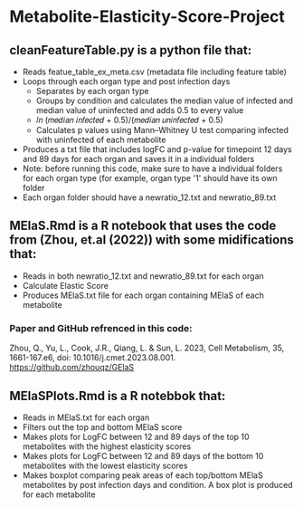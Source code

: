 # Metabolite-Elasticity-Score-Project

## cleanFeatureTable.py is a python file that:
- Reads featue_table_ex_meta.csv (metadata file including feature table)
- Loops through each organ type and post infection days
    - Separates by each organ type 
    - Groups by condition and calculates the median value of infected and median value of uninfected and adds 0.5 to every value
    - 𝑙𝑛 (𝑚𝑒𝑑𝑖𝑎𝑛 𝑖𝑛𝑓𝑒𝑐𝑡𝑒𝑑 + 0.5)/(𝑚𝑒𝑑𝑖𝑎𝑛 𝑢𝑛𝑖𝑛𝑓𝑒𝑐𝑡𝑒𝑑 + 0.5)
    - Calculates p values using Mann–Whitney U test comparing infected with uninfected of each metabolite
- Produces a txt file that includes logFC and p-value for timepoint 12 days and 89 days for each organ and saves it in a individual folders
- Note: before running this code, make sure to have a individual folders for each organ type (for example, organ type '1' should have its own folder
- Each organ folder should have a newratio_12.txt and newratio_89.txt


## MElaS.Rmd is a R notebook that uses the code from (Zhou, et.al (2022)) with some midifications that:
- Reads in both newratio_12.txt and newratio_89.txt for each organ
- Calculate Elastic Score  
- Produces MElaS.txt file for each organ containing MElaS of each metabolite
  
### Paper and GitHub refrenced in this code:
Zhou, Q., Yu, L., Cook, J.R., Qiang, L. & Sun, L. 2023, Cell Metabolism, 35, 1661-167.e6, doi: 10.1016/j.cmet.2023.08.001.
https://github.com/zhouqz/GElaS

## MElaSPlots.Rmd is a R notebbok that:
- Reads in MElaS.txt for each organ
- Filters out the top and bottom MElaS score
- Makes plots for LogFC between 12 and 89 days of the top 10 metabolites with the highest elasticity scores
- Makes plots for LogFC between 12 and 89 days of the bottom 10 metabolites with the lowest elasticity scores
- Makes boxplot comparing peak areas of each top/bottom MElaS metabolites by post infection days and condition. A box plot is produced for each metabolite 









